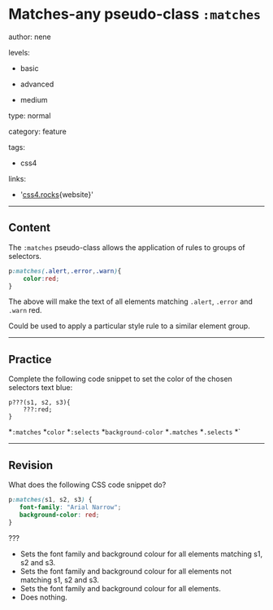 # Matches-any pseudo-class `:matches`
author: nene

levels:

  - basic

  - advanced

  - medium

type: normal

category: feature

tags:

  - css4

links:

  - '[css4.rocks](http://css4.rocks/selectors-level-4/){website}'

---
## Content

The `:matches` pseudo-class allows the application of rules to groups of selectors.


```css
p:matches(.alert,.error,.warn){
    color:red;
}
``` 

The above will make the text of all elements matching `.alert`, `.error` and `.warn` red.

Could be used to apply a particular style rule to a similar element group.

---
## Practice

Complete the following code snippet to set the color of the chosen selectors text blue:

```
p???(s1, s2, s3){ 
    ???:red; 
} 
```
*`:matches` 
*`color` 
*`:selects` 
*`background-color` 
*`.matches` 
*`.selects` 
*`

---
## Revision

What does the following CSS code snippet do?
```css
p:matches(s1, s2, s3) {
   font-family: "Arial Narrow";
   background-color: red;
}
```
???
* Sets the font family and background colour for all elements matching s1, s2 and s3.
* Sets the font family and background colour for all elements not matching s1, s2 and s3.
* Sets the font family and background colour for all elements.
* Does nothing.